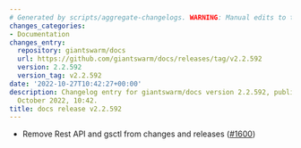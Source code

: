 ```yaml
---
# Generated by scripts/aggregate-changelogs. WARNING: Manual edits to this files will be overwritten.
changes_categories:
- Documentation
changes_entry:
  repository: giantswarm/docs
  url: https://github.com/giantswarm/docs/releases/tag/v2.2.592
  version: 2.2.592
  version_tag: v2.2.592
date: '2022-10-27T10:42:27+00:00'
description: Changelog entry for giantswarm/docs version 2.2.592, published on 27
  October 2022, 10:42.
title: docs release v2.2.592
---
```


- Remove Rest API and gsctl from changes and releases ([#1600](https://github.com/giantswarm/docs/pull/1600))
